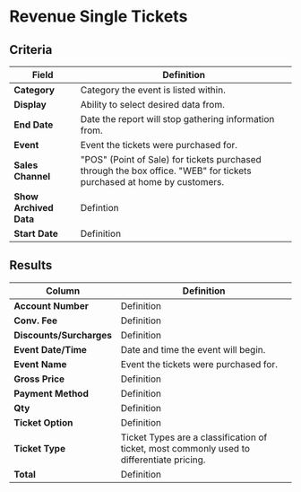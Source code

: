 # Revenue Single Tickets

## Criteria

| **Field** | **Definition** |
| --- | --- |
| **Category** | Category the event is listed within. |
| **Display** | Ability to select desired data from. |
| **End Date** | Date the report will stop gathering information from. |
| **Event** | Event the tickets were purchased for. |
| **Sales Channel** | "POS" (Point of Sale) for tickets purchased through the box office. "WEB" for tickets purchased at home by customers. |
| **Show Archived Data** | Defintion |
| **Start Date** | Definition |

## Results

| **Column** | **Definition** |
| --- | --- |
| **Account Number** | Definition |
| **Conv. Fee** | Definition |
| **Discounts/Surcharges** | Definition |
| **Event Date/Time** | Date and time the event will begin. |
| **Event Name** | Event the tickets were purchased for. |
| **Gross Price** | Definition |
| **Payment Method** | Definition |
| **Qty** | Definition |
| **Ticket Option** | Definition |
| **Ticket Type** | Ticket Types are a classification of ticket, most commonly used to differentiate pricing. |
| **Total** | Definition |

